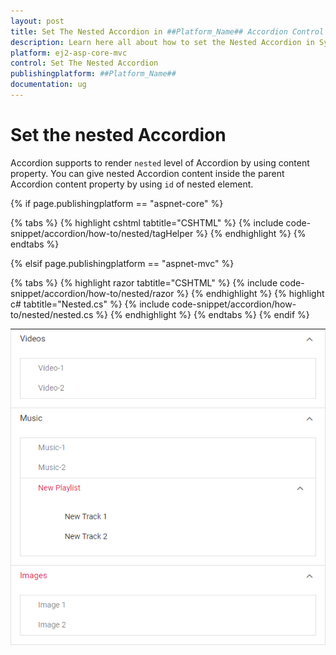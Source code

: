 ```yaml
---
layout: post
title: Set The Nested Accordion in ##Platform_Name## Accordion Control | Syncfusion
description: Learn here all about how to set the Nested Accordion in Syncfusion ##Platform_Name## Accordion control of Syncfusion Essential JS 2 and more.
platform: ej2-asp-core-mvc
control: Set The Nested Accordion
publishingplatform: ##Platform_Name##
documentation: ug
---
```



# Set the nested Accordion

Accordion supports to render `nested` level of Accordion by using content property. You can give nested Accordion content inside the parent Accordion content property by using `id` of nested element.

{% if page.publishingplatform == "aspnet-core" %}

{% tabs %}
{% highlight cshtml tabtitle="CSHTML" %}
{% include code-snippet/accordion/how-to/nested/tagHelper %}
{% endhighlight %}
{% endtabs %}

{% elsif page.publishingplatform == "aspnet-mvc" %}

{% tabs %}
{% highlight razor tabtitle="CSHTML" %}
{% include code-snippet/accordion/how-to/nested/razor %}
{% endhighlight %}
{% highlight c# tabtitle="Nested.cs" %}
{% include code-snippet/accordion/how-to/nested/nested.cs %}
{% endhighlight %}
{% endtabs %}
{% endif %}


![Alt text](../images/nested.PNG)